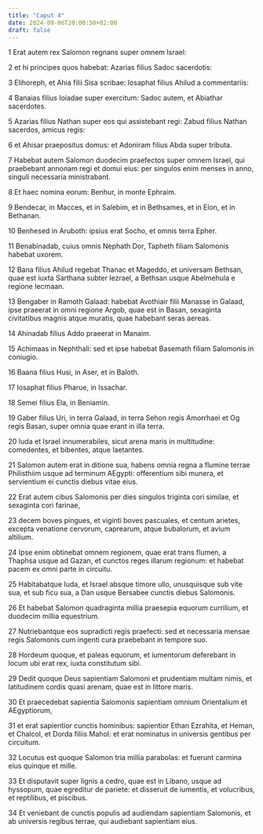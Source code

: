 ```yaml
---
title: "Caput 4"
date: 2024-09-06T20:00:50+02:00
draft: false
---
```



1 Erat autem rex Salomon regnans super omnem Israel:

2 et hi principes quos habebat: Azarias filius Sadoc sacerdotis:

3 Elihoreph, et Ahia filii Sisa scribae: Iosaphat filius Ahilud a commentariis:

4 Banaias filius Ioiadae super exercitum: Sadoc autem, et Abiathar sacerdotes.

5 Azarias filius Nathan super eos qui assistebant regi: Zabud filius Nathan sacerdos, amicus regis:

6 et Ahisar praepositus domus: et Adoniram filius Abda super tributa.

7 Habebat autem Salomon duodecim praefectos super omnem Israel, qui praebebant annonam regi et domui eius: per singulos enim menses in anno, singuli necessaria ministrabant.

8 Et haec nomina eorum: Benhur, in monte Ephraim.

9 Bendecar, in Macces, et in Salebim, et in Bethsames, et in Elon, et in Bethanan.

10 Benhesed in Aruboth: ipsius erat Socho, et omnis terra Epher.

11 Benabinadab, cuius omnis Nephath Dor, Tapheth filiam Salomonis habebat uxorem.

12 Bana filius Ahilud regebat Thanac et Mageddo, et universam Bethsan, quae est iuxta Sarthana subter Iezrael, a Bethsan usque Abelmehula e regione Iecmaan.

13 Bengaber in Ramoth Galaad: habebat Avothiair filii Manasse in Galaad, ipse praeerat in omni regione Argob, quae est in Basan, sexaginta civitatibus magnis atque muratis, quae habebant seras aereas.

14 Ahinadab filius Addo praeerat in Manaim.

15 Achimaas in Nephthali: sed et ipse habebat Basemath filiam Salomonis in coniugio.

16 Baana filius Husi, in Aser, et in Baloth.

17 Iosaphat filius Pharue, in Issachar.

18 Semei filius Ela, in Beniamin.

19 Gaber filius Uri, in terra Galaad, in terra Sehon regis Amorrhaei et Og regis Basan, super omnia quae erant in illa terra.

20 Iuda et Israel innumerabiles, sicut arena maris in multitudine: comedentes, et bibentes, atque laetantes.

21 Salomon autem erat in ditione sua, habens omnia regna a flumine terrae Philisthiim usque ad terminum AEgypti: offerentium sibi munera, et servientium ei cunctis diebus vitae eius.

22 Erat autem cibus Salomonis per dies singulos triginta cori similae, et sexaginta cori farinae,

23 decem boves pingues, et viginti boves pascuales, et centum arietes, excepta venatione cervorum, caprearum, atque bubalorum, et avium altilium.

24 Ipse enim obtinebat omnem regionem, quae erat trans flumen, a Thaphsa usque ad Gazan, et cunctos reges illarum regionum: et habebat pacem ex omni parte in circuitu.

25 Habitabatque Iuda, et Israel absque timore ullo, unusquisque sub vite sua, et sub ficu sua, a Dan usque Bersabee cunctis diebus Salomonis.

26 Et habebat Salomon quadraginta millia praesepia equorum currilium, et duodecim millia equestrium.

27 Nutriebantque eos supradicti regis praefecti: sed et necessaria mensae regis Salomonis cum ingenti cura praebebant in tempore suo.

28 Hordeum quoque, et paleas equorum, et iumentorum deferebant in locum ubi erat rex, iuxta constitutum sibi.

29 Dedit quoque Deus sapientiam Salomoni et prudentiam multam nimis, et latitudinem cordis quasi arenam, quae est in littore maris.

30 Et praecedebat sapientia Salomonis sapientiam omnium Orientalium et AEgyptiorum,

31 et erat sapientior cunctis hominibus: sapientior Ethan Ezrahita, et Heman, et Chalcol, et Dorda filiis Mahol: et erat nominatus in universis gentibus per circuitum.

32 Locutus est quoque Salomon tria millia parabolas: et fuerunt carmina eius quinque et mille.

33 Et disputavit super lignis a cedro, quae est in Libano, usque ad hyssopum, quae egreditur de pariete: et disseruit de iumentis, et volucribus, et reptilibus, et piscibus.

34 Et veniebant de cunctis populis ad audiendam sapientiam Salomonis, et ab universis regibus terrae, qui audiebant sapientiam eius.

